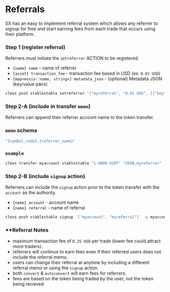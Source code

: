 # Referrals

SX has an easy to implement referral system which allows any referrer to signup for free and start earning fees from each trade that occurs using their platform.

### Step 1 (register referral)

Referrers must initiate the `setreferrer` ACTION to be registered.

- `{name} name` - name of referrer
- `{asset} transaction_fee` - transaction fee based in USD (ex: `0.01 USD`)
- `{map<eosio::name, string>} metadata_json` -  (optional) Metadata JSON (key/value pairs)

```bash
cleos push stablestable setreferrer '["myreferral", "0.01 USD", [{"key":"website", "value": "https://myreferrer.com"}]]' -p myreferral
```

### Step 2-A (include in transfer `memo`)

Referrers can append their referrer account name to the token transfer.

### `memo` schema

```bash
"{symbol_code},{referrer_name}"
```

### `example`

```bash
cleos transfer myaccount stablestable "1.0000 USDT" "USDB,myreferrer" --contract tethertether
```

### Step 2-B (include `signup` action)

Referrers can include the `signup` action prior to the token transfer with the `account` as the authority.

- `{name} account` - account name
- `{name} referral` - name of referral

```bash
cleos push stablestable signup '["myaccount", "myreferral"]' -p myaccount
```

### **Referral Notes

- maximum transaction fee of `0.25 USD` per trade (lower fee could attract more traders).
- referrers will continue to earn fees even if their referred users does not include the referral memo.
- users can change their referral at anytime by including a different referral memo or using the `signup` action.
- both `convert` & `autoconvert` will earn fees for referrers.
- fees are based on the token being traded by the user, not the token being recieved
